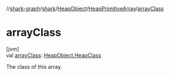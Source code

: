 //[shark-graph](../../../../index.md)/[shark](../../index.md)/[HeapObject](../index.md)/[HeapPrimitiveArray](index.md)/[arrayClass](array-class.md)

# arrayClass

[jvm]\
val [arrayClass](array-class.md): [HeapObject.HeapClass](../-heap-class/index.md)

The class of this array.
